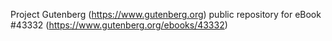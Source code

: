 Project Gutenberg (https://www.gutenberg.org) public repository for eBook #43332 (https://www.gutenberg.org/ebooks/43332)
